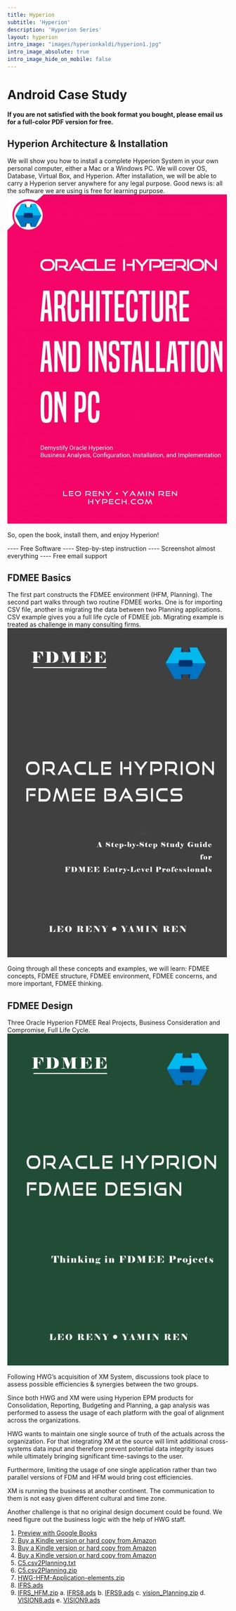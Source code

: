 ```yaml
---
title: Hyperion
subtitle: 'Hyperion'
description: 'Hyperion Series'
layout: hyperion
intro_image: "images/hyperionkaldi/hyperion1.jpg"
intro_image_absolute: true
intro_image_hide_on_mobile: false
---
```


# Android Case Study

<B>If you are not satisfied with the book format you bought, please email us for a full-color PDF version for free. </B>

## Hyperion Architecture & Installation

We will show you how to install a complete Hyperion System in your own personal computer, either a Mac or a Windows PC. We will cover OS, Database, Virtual Box, and Hyperion. After installation, we will be able to carry a Hyperion server anywhere for any legal purpose. Good news is: all the software we are using is free for learning purpose.
![Hyperion](/images/hyperionkaldi/hyperion1.jpg)

So, open the book, install them, and enjoy Hyperion!

---- Free Software
---- Step-by-step instruction
---- Screenshot almost everything
---- Free email support


## FDMEE Basics

The first part constructs the FDMEE environment (HFM, Planning). The second part walks through two routine FDMEE works. One is for importing CSV file, another is migrating the data between two Planning applications. CSV example gives you a full life cycle of FDMEE job. Migrating example is treated as challenge in many consulting firms.
![Hyperion](/images/hyperionkaldi/hyperion2.jpg)

Going through all these concepts and examples, we will learn: FDMEE concepts, FDMEE structure, FDMEE environment, FDMEE concerns, and more important, FDMEE thinking.


## FDMEE Design
Three Oracle Hyperion FDMEE Real Projects, Business Consideration and Compromise, Full Life Cycle.
![Hyperion](/images/hyperionkaldi/hyperion3.jpg)

Following HWG’s acquisition of XM System, discussions took place to assess possible efficiencies & synergies between the two groups.

Since both HWG and XM were using Hyperion EPM products for Consolidation, Reporting, Budgeting and Planning, a gap analysis was performed to assess the usage of each platform with the goal of alignment across the organizations.

HWG wants to maintain one single source of truth of the actuals across the organization. For that integrating XM at the source will limit additional cross-systems data input and therefore prevent potential data integrity issues while ultimately bringing significant time-savings to the user.

Furthermore, limiting the usage of one single application rather than two parallel versions of FDM and HFM would bring cost efficiencies.

XM is running the business at another continent. The communication to them is not easy given different cultural and time zone.

Another challenge is that no original design document could be found. We need figure out the business logic with the help of HWG staff.


1. <a href="https://play.google.com/store/search?q=hyperion%20leo%20reny&c=books" target="_blank">Preview with Google Books</a>
2. <a href="https://www.amazon.com/dp/B08L223NR3" target="_blank">Buy a Kindle version or hard copy from Amazon</a>
3. <a href="https://www.amazon.com/dp/B08KH8MPBB" target="_blank">Buy a Kindle version or hard copy from Amazon</a>
4. <a href="https://www.amazon.com/dp/B08KPH3DVG" target="_blank">Buy a Kindle version or hard copy from Amazon</a>
5. <a href="/files/C5.csv2Planning.txt" download>C5.csv2Planning.txt</a>
6. <a href="/files/C5.csv2Planning.zip" download>C5.csv2Planning.zip</a>
7. <a href="/files/HWG-HFM-Application-elements.zip" download>HWG-HFM-Application-elements.zip</a>
8. <a href="/files/IFRS.ads" download>IFRS.ads</a>
9. <a href="/files/IFRS_HFM.zip" download>IFRS_HFM.zip</a>
a. <a href="/files/IFRS8.ads" download>IFRS8.ads</a>
b. <a href="/files/IFRS9.ads" download>IFRS9.ads</a>
c. <a href="/files/vision_Planning.zip" download>vision_Planning.zip</a>
d. <a href="/files/VISION8.ads" download>VISION8.ads</a>
e. <a href="/files/VISION9.ads" download>VISION9.ads</a>
